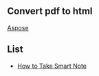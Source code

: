 ## Convert pdf to html
[Aspose](https://products.aspose.app/words/conversion/pdf-to-html)

## List
- [How to Take Smart Note](https://rozaq-id.github.io/books/how_to_take_smart_notes)
